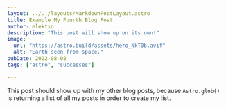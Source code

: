 ```yaml
---
layout: ../../layouts/MarkdownPostLayout.astro
title: Example My Fourth Blog Post
author: elektxo
description: "This post will show up on its own!"
image: 
  url: "https://astro.build/assets/hero_NkT0b.avif"
  alt: "Earth seen from space."
pubDate: 2022-08-08
tags: ["astro", "successes"]

---
```

This post should show up with my other blog posts, because `Astro.glob()` is returning a list of all my posts in order to create my list.